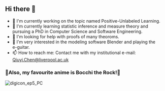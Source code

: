 ## Hi there 👋

- 🔭 I'm currently working on the topic named Positive-Unlabeled Learning.
- 🌱 I'm currently learning statistic inference and measure theory and pursuing a PhD in Computer Science and Software Engineering.
- 🤔 I'm looking for help with proofs of many theoroms.
- 🎨 I'm very interested in the modeling software Blender and playing the e-guitar.
- 📫 How to reach me: Contact me with my institutional e-mail: <Qiuyi.Chen@liverpool.ac.uk>

### 🎸Also, my favourite anime is Bocchi the Rock!🤘
![digicon_ep5_PC](https://github.com/user-attachments/assets/9d0458f8-c8a5-4ba5-9a35-8b5403766aae)
